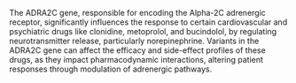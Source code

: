 The ADRA2C gene, responsible for encoding the Alpha-2C adrenergic receptor, significantly influences the response to certain cardiovascular and psychiatric drugs like clonidine, metoprolol, and bucindolol, by regulating neurotransmitter release, particularly norepinephrine. Variants in the ADRA2C gene can affect the efficacy and side-effect profiles of these drugs, as they impact pharmacodynamic interactions, altering patient responses through modulation of adrenergic pathways.
